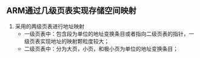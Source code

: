 ## ARM通过几级页表实现存储空间映射

1. 采用的两级页表进行地址映射
   + 一级页表中：包含段为单位的地址变换条目或者指向二级页表的指针，一级页表实现地址的映射颗粒度较大；
   + 二级页表中：分为大页，小页，和极小页为单位的地址变换条目；

